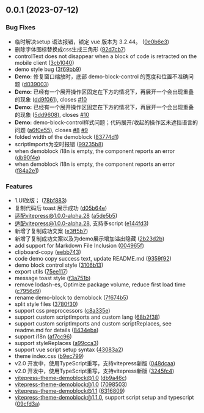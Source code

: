 ## 0.0.1 (2023-07-12)


### Bug Fixes

* 临时解决setup 语法报错，锁定 vue 版本为 3.2.44。 ([0e0b6e3](https://github.com/Saber-Kurama/vitepress-theme-demoblock/commit/0e0b6e3a1dbfcbe70e6cc63e08cb360cf2ddab10))
* 删除字体图标替换成css生成三角形 ([92d7cb7](https://github.com/Saber-Kurama/vitepress-theme-demoblock/commit/92d7cb7506041c7abb499cc47479355d94fd94fe))
* controlText does not disappear when a block of code is retracted on the mobile client ([3cb1040](https://github.com/Saber-Kurama/vitepress-theme-demoblock/commit/3cb1040307c1ef7e108994da253dc8719efa71a5))
* demo style bug ([3f69bb9](https://github.com/Saber-Kurama/vitepress-theme-demoblock/commit/3f69bb9d7c3f122fca5bacb53b760c2dc4e6973b))
* **Demo:** 修复窗口缩放时，底部 demo-block-control 的宽度和位置不准确问题 ([d039003](https://github.com/Saber-Kurama/vitepress-theme-demoblock/commit/d0390031e88cc5d418ba10bcebc5bd6e71567b98))
* **Demo:** 已经有一个展开操作区固定在下方的情况下，再展开一个会出现重叠的现象 ([dd9f061](https://github.com/Saber-Kurama/vitepress-theme-demoblock/commit/dd9f0612310700942ed369853432f8d08f4a4f0a)), closes [#10](https://github.com/Saber-Kurama/vitepress-theme-demoblock/issues/10)
* **Demo:** 已经有一个展开操作区固定在下方的情况下，再展开一个会出现重叠的现象 ([5dd9608](https://github.com/Saber-Kurama/vitepress-theme-demoblock/commit/5dd9608a6c60e468fae841a18fc041e348f9a5ae)), closes [#10](https://github.com/Saber-Kurama/vitepress-theme-demoblock/issues/10)
* **Demo:** demo-block-control样式问题；代码展开/收起的操作区未遮挡语言的问题 ([a6f0e55](https://github.com/Saber-Kurama/vitepress-theme-demoblock/commit/a6f0e554aeba95e01cd02ea4d35db1f5d8319129)), closes [#8](https://github.com/Saber-Kurama/vitepress-theme-demoblock/issues/8) [#9](https://github.com/Saber-Kurama/vitepress-theme-demoblock/issues/9)
* folded width of the demoblock ([83774d1](https://github.com/Saber-Kurama/vitepress-theme-demoblock/commit/83774d115d8310bdd0360ea5a23bb7cc717cbf14))
* scriptImports为空时报错 ([99235b8](https://github.com/Saber-Kurama/vitepress-theme-demoblock/commit/99235b8dd5f29f130811b9e299be30ba0f1fab8a))
* when demoblock i18n is empty, the component reports an error ([db90f4e](https://github.com/Saber-Kurama/vitepress-theme-demoblock/commit/db90f4ed88cd1252886d9b96dc0e125da0c233e8))
* when demoblock i18n is empty, the component reports an error ([f84a2e1](https://github.com/Saber-Kurama/vitepress-theme-demoblock/commit/f84a2e14957846983f27d1652655a62a6f4d8425))


### Features

* 1.UI改版； ([78bf883](https://github.com/Saber-Kurama/vitepress-theme-demoblock/commit/78bf8837d519044853c629a9da004d32a243c204))
* 复制代码后 toast 展示成功 ([d05b64e](https://github.com/Saber-Kurama/vitepress-theme-demoblock/commit/d05b64e20b3c3518396c860b99373c18b5ea5f63))
* 适配vitepress@1.0.0-alpha.28 ([a5de5b5](https://github.com/Saber-Kurama/vitepress-theme-demoblock/commit/a5de5b5eb1b31a49047eed769dc6497fe930ca4c))
* 适配vitepress@1.0.0-alpha.28, 支持多script ([e144fd3](https://github.com/Saber-Kurama/vitepress-theme-demoblock/commit/e144fd33b1e54f4ca5826531ef9da13d7967e659))
* 新增了复制成功文案 ([e3ff5b7](https://github.com/Saber-Kurama/vitepress-theme-demoblock/commit/e3ff5b7e5d76535ce3af0c4ebf06bd007c4613dd))
* 新增了复制成功文案以及为demo展示增加溢出隐藏 ([2b23d2b](https://github.com/Saber-Kurama/vitepress-theme-demoblock/commit/2b23d2b028e3c08364476926c59f8891733992fe))
* add support for Markdown File Inclusion ([004965f](https://github.com/Saber-Kurama/vitepress-theme-demoblock/commit/004965fe73a13892a83ab4055326dba5707a4909))
* clipboard-copy ([eebb743](https://github.com/Saber-Kurama/vitepress-theme-demoblock/commit/eebb743d36634e6d0994a5d7d334424352d8722e))
* code demo copy success text, update README.md ([9359f92](https://github.com/Saber-Kurama/vitepress-theme-demoblock/commit/9359f924ee95c849e8e97bf2932c01a4ad668842))
* demo block control style ([3106b13](https://github.com/Saber-Kurama/vitepress-theme-demoblock/commit/3106b1384406a060a634f753f4a387a9cb814bef))
* export utils ([75ee117](https://github.com/Saber-Kurama/vitepress-theme-demoblock/commit/75ee1179071423397480324c4b53de20613c1f82))
* message toast style ([f3a751b](https://github.com/Saber-Kurama/vitepress-theme-demoblock/commit/f3a751b75d8160d58906ba8716c2438a2206f5eb))
* remove lodash-es, Optimize package volume, reduce first load time ([c7956d9](https://github.com/Saber-Kurama/vitepress-theme-demoblock/commit/c7956d9c5a2852c2d277e9cd081b0648ef4b9f9e))
* rename demo-block to demoblock ([7f674b5](https://github.com/Saber-Kurama/vitepress-theme-demoblock/commit/7f674b5f488c8aa6fce92dbd1c3431c4ecbab3cd))
* split style files ([3780f30](https://github.com/Saber-Kurama/vitepress-theme-demoblock/commit/3780f3099b16073fd0aa31baed44ce0ebe9ffcf5))
* support css preprocessors ([c8a335e](https://github.com/Saber-Kurama/vitepress-theme-demoblock/commit/c8a335e9ef00313695c0fa45fbd81e532d74132d))
* support custom scriptImports and custom lang ([68b2f38](https://github.com/Saber-Kurama/vitepress-theme-demoblock/commit/68b2f38f97bc3123f7171ecb92fe34041431301b))
* support custom scriptImports and custom scriptReplaces, see readme.md for details ([8434eba](https://github.com/Saber-Kurama/vitepress-theme-demoblock/commit/8434eba35e9537338fe60898f4fadb1afe84c6a4))
* support i18n ([af7cc96](https://github.com/Saber-Kurama/vitepress-theme-demoblock/commit/af7cc969e3dde91e6286a265353aa2c9bda270cc))
* support styleReplaces ([a99cca3](https://github.com/Saber-Kurama/vitepress-theme-demoblock/commit/a99cca324c9803c01e5098baefb360acf99083da))
* support vue script setup syntax ([43083a2](https://github.com/Saber-Kurama/vitepress-theme-demoblock/commit/43083a21a1863a05523b84681cb973c816d602c1))
* theme index.css ([b9ec799](https://github.com/Saber-Kurama/vitepress-theme-demoblock/commit/b9ec7998c12f4129d1a68ef8dde66ad221e310b7))
* v2.0 开发中，使用TypeScript重写，支持vitepress新版 ([048dcaa](https://github.com/Saber-Kurama/vitepress-theme-demoblock/commit/048dcaac1f1fa69e2ad9c731540fb5aae6cbf57b))
* v2.0 开发中，使用TypeScript重写，支持vitepress新版 ([3245fc4](https://github.com/Saber-Kurama/vitepress-theme-demoblock/commit/3245fc490077fb0de4008b3e777c7d11f7489373))
* vitepress-theme-demoblock@1.0 ([db9a46c](https://github.com/Saber-Kurama/vitepress-theme-demoblock/commit/db9a46c1bebb087890e388f9fda2f6eee872fd3e))
* vitepress-theme-demoblock@1.0 ([7098503](https://github.com/Saber-Kurama/vitepress-theme-demoblock/commit/70985030a7fc5bcf5ecf87b5ed0cbc5dfa225cf0))
* vitepress-theme-demoblock@1.1 ([6316809](https://github.com/Saber-Kurama/vitepress-theme-demoblock/commit/63168096908189b46a4eb4780bf891d082825e5e))
* vitepress-theme-demoblock@1.1.0, support script setup and typescript ([09cfd3a](https://github.com/Saber-Kurama/vitepress-theme-demoblock/commit/09cfd3a04d7074cea0fd43839f6173a94b6e1a63))



